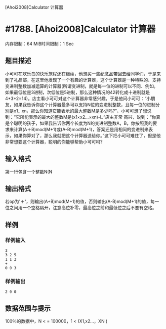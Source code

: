 [Ahoi2008]Calculator 计算器

# #1788. [Ahoi2008]Calculator 计算器

内存限制：64 MiB时间限制：1 Sec

## 题目描述

小可可在欢乐岛的快乐旅程还在继续，他想买一些纪念品带回去给同学们，于是来到了礼品部，在这里他发现了一个有趣的计算器，这个计算器是一种特殊的、支持变进制整数加减运算的计算器(所谓变进制，就是每一位的进制可以不同．例如，如果最低位是3进制，次低位是5进制，那么这种情况的42转化成十进制就是4*3+2=14)。店主看小可可对这个计算器非常感兴趣，于是他问小可可：“小朋友，如果我告诉你这个计算器最多可以支持N位的变进制整数，且每一位的进制分别是x1…xn，那么你知道它能表示的最大整数M是多少吗?”，小可可想了想说到：“它所能表示的最大的整数M是(x1×x2…×xn)-l。”店主非常
高兴，说到：“你真是个聪明的孩子，如果我告诉你两个长度为N的变进制整数A，B，你按照我的要求来计算(A＋B)mod(M+1)或(A-B)mod(M+1)，答案还是用相同的变进制来表示，如果你算对了，那么我就把这个计算器送给你。”这下把小可可难住了，但是他非常想要这个计算器，聪明的你能够帮助小可可吗?

## 输入格式

第一行包含一个整数N(N

## 输出格式

若op为'＋'，则输出(A+B)mod(M+1)的值，否则输出(A-B)mod(M+1)的值，每一位之间用一个空格隔开，注意高位补零，最高位之前和最低位之后不要有空格。

## 样例

### 样例输入

    
    3
    3 2 5
    1 1 2
    +
    0 0 3
    
    

### 样例输出

    
    2 0 0
    
    
    

## 数据范围与提示

100％的数据中，N < = 100000，1 < (X1,x2…，XN )
